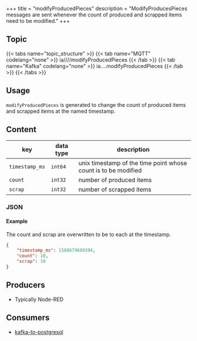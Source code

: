 +++
title = "modifyProducedPieces"
description = "ModifyProducesPieces messages are sent whenever the count of produced and scrapped items need to be modified."
+++

## Topic

{{< tabs name="topic_structure" >}}
{{< tab name="MQTT" codelang="none" >}}
ia/<customerID>/<location>/<AssetID>/modifyProducedPieces
{{< /tab >}}
{{< tab name="Kafka" codelang="none" >}}
ia.<customerID>.<location>.<AssetID>.modifyProducedPieces
{{< /tab >}}
{{< /tabs >}}

## Usage

`modifyProducedPieces` is generated to change the count of produced items and scrapped items at the named timestamp.

## Content

| key            | data type | description                                                    |
|----------------|-----------|----------------------------------------------------------------|
| `timestamp_ms` | `int64`   | unix timestamp of the time point whose count is to be modified |
| `count`        | `int32`   | number of produced items                                       |
| `scrap`        | `int32`   | number of scrapped items                                       |


### JSON

#### Example


The count and scrap are overwritten to be to each at the timestamp.

```json
{
    "timestamp_ms": 1588879689394,
    "count": 10,
    "scrap": 10
}
```
<!---
#### Schema

```json
{
    "$schema": "http://json-schema.org/draft/2019-09/schema",
    "$id": "https://learn.umh.app/content/docs/architecture/datamodel/messages/scrapCount.json",
    "type": "object",
    "default": {},
    "title": "Root Schema",
    "required": [
        "product_id",
        "time_per_unit_in_seconds"
    ],
    "properties": {
        "product_id": {
          "type": "string",
          "default": "",
          "title": "The product id to be produced"
        },
        "time_per_unit_in_seconds": {
          "type": "number",
          "default": 0.0,
          "minimum": 0,
          "title": "The time it takes to produce one unit of the product"
        }
    },
    "examples": [
        {
            "product_id": "Beierlinger 30x15",
            "time_per_unit_in_seconds": "0.2"
        },
        {
            "product_id": "Test product",
            "time_per_unit_in_seconds": "10"
        }
    ]
}
```
-->

## Producers

- Typically Node-RED

## Consumers

- [kafka-to-postgresql](/docs/architecture/microservices/core/kafka-to-postgresql)
